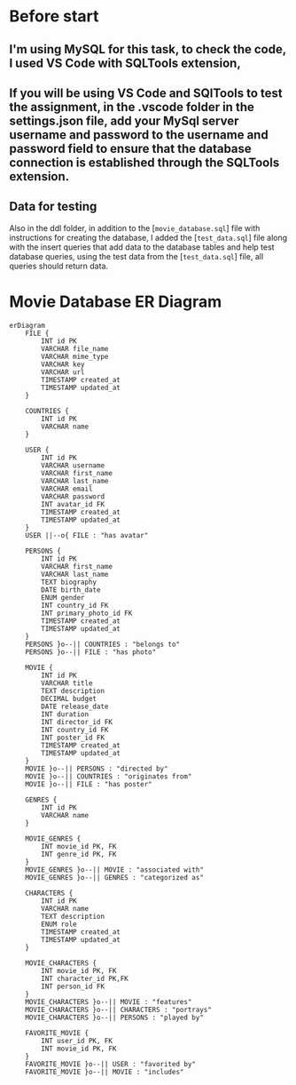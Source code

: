 # Before start

## I'm using MySQL for this task, to check the code, I used VS Code with SQLTools extension,

## If you will be using VS Code and SQlTools to test the assignment, in the .vscode folder in the settings.json file, add your MySql server username and password to the username and password field to ensure that the database connection is established through the SQLTools extension.

## Data for testing

Also in the ddl folder, in addition to the [`movie_database.sql`] file with instructions for creating the database, I added the [`test_data.sql`] file along with the insert queries that add data to the database tables and help test database queries, using the test data from the [`test_data.sql`] file, all queries should return data.

# Movie Database ER Diagram

```mermaid
erDiagram
    FILE {
        INT id PK
        VARCHAR file_name
        VARCHAR mime_type
        VARCHAR key
        VARCHAR url
        TIMESTAMP created_at
        TIMESTAMP updated_at
    }

    COUNTRIES {
        INT id PK
        VARCHAR name
    }

    USER {
        INT id PK
        VARCHAR username
        VARCHAR first_name
        VARCHAR last_name
        VARCHAR email
        VARCHAR password
        INT avatar_id FK
        TIMESTAMP created_at
        TIMESTAMP updated_at
    }
    USER ||--o{ FILE : "has avatar"

    PERSONS {
        INT id PK
        VARCHAR first_name
        VARCHAR last_name
        TEXT biography
        DATE birth_date
        ENUM gender
        INT country_id FK
        INT primary_photo_id FK
        TIMESTAMP created_at
        TIMESTAMP updated_at
    }
    PERSONS }o--|| COUNTRIES : "belongs to"
    PERSONS }o--|| FILE : "has photo"

    MOVIE {
        INT id PK
        VARCHAR title
        TEXT description
        DECIMAL budget
        DATE release_date
        INT duration
        INT director_id FK
        INT country_id FK
        INT poster_id FK
        TIMESTAMP created_at
        TIMESTAMP updated_at
    }
    MOVIE }o--|| PERSONS : "directed by"
    MOVIE }o--|| COUNTRIES : "originates from"
    MOVIE }o--|| FILE : "has poster"

    GENRES {
        INT id PK
        VARCHAR name
    }

    MOVIE_GENRES {
        INT movie_id PK, FK
        INT genre_id PK, FK
    }
    MOVIE_GENRES }o--|| MOVIE : "associated with"
    MOVIE_GENRES }o--|| GENRES : "categorized as"

    CHARACTERS {
        INT id PK
        VARCHAR name
        TEXT description
        ENUM role
        TIMESTAMP created_at
        TIMESTAMP updated_at
    }

    MOVIE_CHARACTERS {
        INT movie_id PK, FK
        INT character_id PK,FK
        INT person_id FK
    }
    MOVIE_CHARACTERS }o--|| MOVIE : "features"
    MOVIE_CHARACTERS }o--|| CHARACTERS : "portrays"
    MOVIE_CHARACTERS }o--|| PERSONS : "played by"

    FAVORITE_MOVIE {
        INT user_id PK, FK
        INT movie_id PK, FK
    }
    FAVORITE_MOVIE }o--|| USER : "favorited by"
    FAVORITE_MOVIE }o--|| MOVIE : "includes"
```
